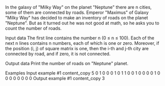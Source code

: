 In the galaxy of "Milky Way" on the planet "Neptune" there are n cities, some of them are connected by roads. Emperor "Maximus" of Galaxy "Milky Way" has decided to make an inventory of roads on the planet "Neptune". But as it turned out he was not good at math, so he asks you to count the number of roads.

Input data
The first line contains the number n (0 ≤ n ≤ 100). Each of the next n lines contains n numbers, each of which is one or zero. Moreover, if the position (i, j) of square matrix is one, then the i-th and j-th city are connected by road, and if zero, it is not connected.

Output data
Print the number of roads on "Neptune" planet.


Examples
Input example #1 content_copy
5
0 1 0 0 0 
1 0 1 1 0 
0 1 0 0 0 
0 1 0 0 0 
0 0 0 0 0
Output example #1 content_copy
3